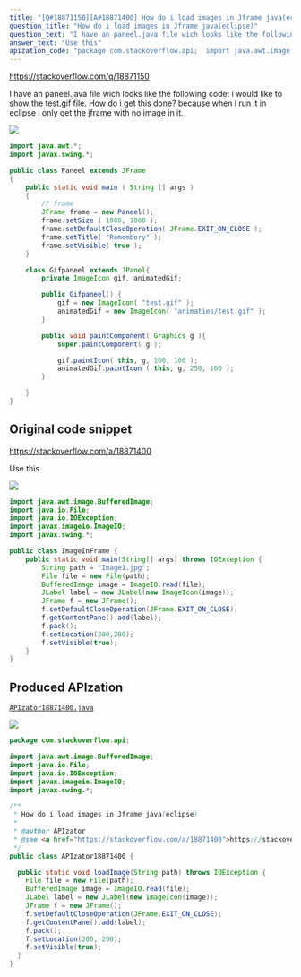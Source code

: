 ```yaml
---
title: "[Q#18871150][A#18871400] How do i load images in Jframe java(eclipse)"
question_title: "How do i load images in Jframe java(eclipse)"
question_text: "I have an paneel.java file wich looks like the following code: i would like to show the test.gif file. How do i get this done? because when i run it in eclipse i only get the jframe with no image in it."
answer_text: "Use this"
apization_code: "package com.stackoverflow.api;  import java.awt.image.BufferedImage; import java.io.File; import java.io.IOException; import javax.imageio.ImageIO; import javax.swing.*;  /**  * How do i load images in Jframe java(eclipse)  *  * @author APIzator  * @see <a href=\"https://stackoverflow.com/a/18871400\">https://stackoverflow.com/a/18871400</a>  */ public class APIzator18871400 {    public static void loadImage(String path) throws IOException {     File file = new File(path);     BufferedImage image = ImageIO.read(file);     JLabel label = new JLabel(new ImageIcon(image));     JFrame f = new JFrame();     f.setDefaultCloseOperation(JFrame.EXIT_ON_CLOSE);     f.getContentPane().add(label);     f.pack();     f.setLocation(200, 200);     f.setVisible(true);   } }"
---
```


https://stackoverflow.com/q/18871150

I have an paneel.java file wich looks like the following code:
i would like to show the test.gif file.
How do i get this done? because when i run it in eclipse i only get the jframe with no image in it.


<div class="code-logo"><img src="/stackoverflow.png" /></div>

```java
import java.awt.*;
import javax.swing.*;

public class Paneel extends JFrame
{
    public static void main ( String [] args )
    {
        // frame
        JFrame frame = new Paneel();
        frame.setSize ( 1000, 1000 );
        frame.setDefaultCloseOperation( JFrame.EXIT_ON_CLOSE );
        frame.setTitle( "Remembory" );
        frame.setVisible( true );
    }

    class Gifpaneel extends JPanel{
        private ImageIcon gif, animatedGif;

        public Gifpaneel() {
            gif = new ImageIcon( "test.gif" );
            animatedGif = new ImageIcon( "animaties/test.gif" );
        }       

        public void paintComponent( Graphics g ){
            super.paintComponent( g );

            gif.paintIcon( this, g, 100, 100 );
            animatedGif.paintIcon ( this, g, 250, 100 );
        }

    }
}
```


## Original code snippet

https://stackoverflow.com/a/18871400

Use this

<div class="code-logo"><img src="/stackoverflow.png" /></div>

```java
import java.awt.image.BufferedImage;
import java.io.File;
import java.io.IOException;
import javax.imageio.ImageIO;
import javax.swing.*;

public class ImageInFrame {
    public static void main(String[] args) throws IOException {
        String path = "Image1.jpg";
        File file = new File(path);
        BufferedImage image = ImageIO.read(file);
        JLabel label = new JLabel(new ImageIcon(image));
        JFrame f = new JFrame();
        f.setDefaultCloseOperation(JFrame.EXIT_ON_CLOSE);
        f.getContentPane().add(label);
        f.pack();
        f.setLocation(200,200);
        f.setVisible(true);
    }
}
```

## Produced APIzation

[`APIzator18871400.java`](https://github.com/pasqualesalza/apization-temp/raw/main/data/search/APIzator18871400.java)

<div class="code-logo"><img src="/apizator.png" /></div>

```java
package com.stackoverflow.api;

import java.awt.image.BufferedImage;
import java.io.File;
import java.io.IOException;
import javax.imageio.ImageIO;
import javax.swing.*;

/**
 * How do i load images in Jframe java(eclipse)
 *
 * @author APIzator
 * @see <a href="https://stackoverflow.com/a/18871400">https://stackoverflow.com/a/18871400</a>
 */
public class APIzator18871400 {

  public static void loadImage(String path) throws IOException {
    File file = new File(path);
    BufferedImage image = ImageIO.read(file);
    JLabel label = new JLabel(new ImageIcon(image));
    JFrame f = new JFrame();
    f.setDefaultCloseOperation(JFrame.EXIT_ON_CLOSE);
    f.getContentPane().add(label);
    f.pack();
    f.setLocation(200, 200);
    f.setVisible(true);
  }
}

```